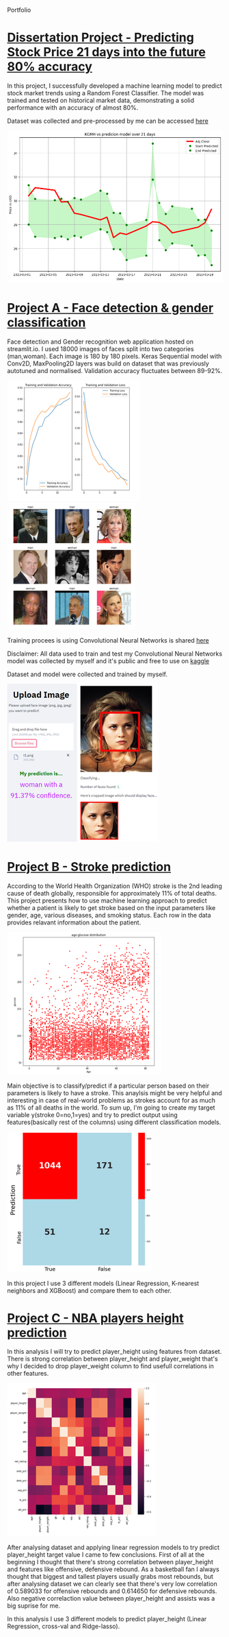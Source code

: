 Portfolio

# [Dissertation Project - Predicting Stock Price 21 days into the future 80% accuracy](https://www.kaggle.com/code/maciejgronczynski/kghm-stock-price-prediction-21-days-in-future-80#5.Building-model-(RANDOM-FOREST-CLASSIFIER))

In this project, I successfully developed a machine learning model to predict stock market trends using a Random Forest Classifier. The model was trained and tested on historical market data, demonstrating a solid performance with an accuracy of almost 80%.

Dataset was collected and pre-processed by me can be accessed [here](https://www.kaggle.com/datasets/maciejgronczynski/cooper-mining-company-stock-price-prediction)

![](/images/predi.png)


# [Project A - Face detection & gender classification](https://share.streamlit.io/cl500coupe/gender_recognition_app/main/app.py)
Face detection and Gender recognition web application hosted on streamlit.io.
I used 18000 images of faces split into two categories (man,woman). Each image is 180 by 180 pixels.
Keras Sequential model with Conv2D, MaxPooling2D layers was build on dataset that was previously autotuned and normalised.
Validation accuracy fluctuates between 89-92%.

![](/images/photo_1_fix2.png)
![](/images/photo_2_fixed.png)


Training procees is using Convolutional Neural Networks is shared [here](https://www.kaggle.com/maciejgronczynski/cnn-sequential-gender-recognition-model)

Disclaimer: All data used to train and test my Convolutional Neural Networks model was collected
by myself and it's public and free to use on [kaggle](https://www.kaggle.com/maciejgronczynski/biggest-genderface-recognition-dataset)

Dataset and model were collected and trained by myself.

![](/images/streamlit_image.png)





# [Project B - Stroke prediction](https://www.kaggle.com/maciejgronczynski/stroke-prediction-eda-lr-k-nearest-xgboost)
According to the World Health Organization (WHO) stroke is the 2nd leading cause of death globally, responsible for approximately 11% of total deaths.
This project presents how to use machine learning approach to predict whether a patient is likely to get stroke based on the input parameters like
gender, age, various diseases, and smoking status. Each row in the data provides relavant information about the patient.

![](/images/project2_image1_fixed.png)

Main objective is to classify/predict if a particular person based on their parameters is likely to have a stroke.
This anaylsis might be very helpful and interesting in case of real-world problems as strokes account for as much as 11% of all deaths in the world.
To sum up, I'm going to create my target variable y(stroke 0=no,1=yes) and try to predict output using features(basically rest of the columns) using different classification models.

![](/images/project2_image2_fixed.png)

In this project I use 3 different models (Linear Regression, K-nearest neighbors and XGBoost) and compare them to each other.





# [Project C - NBA players height prediction](https://www.kaggle.com/maciejgronczynski/height-prediction-eda-lr-cross-val-ridge-lasso)
In this analysis I will try to predict player_height using features from dataset. There is strong correlation between player_height and player_weight that's why I decided to drop player_weight column to find usefull correlations in other features.


![](/images/project3_image1_fixed.png)

After analysing dataset and applying linear regression models to try predict player_height target value I came to few conclusions.
First of all at the beginning I thought that there's strong correlation between player_height and features like offensive, defensive rebound.
As a basketball fan I always thought that biggest and tallest players usually grabs most rebounds, but after analysing dataset we can clearly see that there's very low correlation of 0.589033 for offensive rebounds and 0.614650 for defensive rebounds.
Also negative correlaction value between player_height and assists was a big suprise for me.

In this analysis I use 3 different models to predict player_height (Linear Regression, cross-val and Ridge-lasso).
